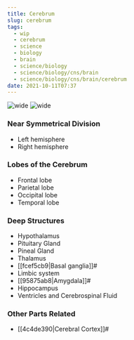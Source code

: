 ```yaml
---
title: Cerebrum
slug: cerebrum
tags:
  - wip
  - cerebrum
  - science
  - biology
  - brain
  - science/biology
  - science/biology/cns/brain
  - science/biology/cns/brain/cerebrum
date: 2021-10-11T07:37
---
```


![wide](https://p2.piqsels.com/preview/812/952/1011/brain-mind-psychology-idea.jpg "image from Piqsels (cc)")
![wide](https://upload.wikimedia.org/wikipedia/commons/d/d8/Cerebrum_lobes.svg "image from Wikimedia Commons (cc)")

### Near Symmetrical Division

- Left hemisphere
- Right hemisphere

### Lobes of the Cerebrum

- Frontal lobe
- Parietal lobe
- Occipital lobe
- Temporal lobe

### Deep Structures

- Hypothalamus
- Pituitary Gland
- Pineal Gland
- Thalamus
- [[fcef5cb9|Basal ganglia]]#
- Limbic system
- [[95875ab8|Amygdala]]#
- Hippocampus
- Ventricles and Cerebrospinal Fluid

### Other Parts Related

- [[4c4de390|Cerebral Cortex]]#

